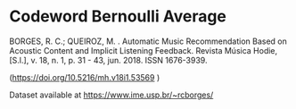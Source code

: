 # Codeword Bernoulli Average

BORGES, R. C.; QUEIROZ, M. . Automatic Music Recommendation Based on Acoustic Content and Implicit Listening Feedback. Revista Música Hodie, [S.l.], v. 18, n. 1, p. 31 - 43, jun. 2018. ISSN 1676-3939.

(https://doi.org/10.5216/mh.v18i1.53569	)

Dataset available at https://www.ime.usp.br/~rcborges/

